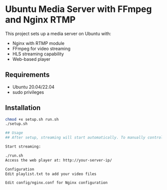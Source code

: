 # Ubuntu Media Server with FFmpeg and Nginx RTMP

This project sets up a media server on Ubuntu with:
- Nginx with RTMP module
- FFmpeg for video streaming
- HLS streaming capability
- Web-based player

## Requirements
- Ubuntu 20.04/22.04
- sudo privileges

## Installation
```bash
chmod +x setup.sh run.sh
./setup.sh

## Usage
## After setup, streaming will start automatically. To manually control streaming:

Start streaming:

./run.sh
Access the web player at: http://your-server-ip/

Configuration
Edit playlist.txt to add your video files

Edit config/nginx.conf for Nginx configuration
